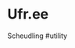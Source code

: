 # Ufr.ee
Scheudling #utility

<!-- {BearID:068A7C2C-C7B9-40F1-9157-A41740AA024E-1276-000000C2C40F71C2} -->
